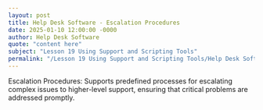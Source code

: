 ```yaml
---
layout: post
title: Help Desk Software - Escalation Procedures
date: 2025-01-10 12:00:00 -0000
author: Help Desk Software
quote: "content here"
subject: "Lesson 19 Using Support and Scripting Tools"
permalink: "/Lesson 19 Using Support and Scripting Tools/Help Desk Software/Help Desk Software - Escalation Procedures"
---
```


Escalation Procedures: Supports predefined processes for escalating complex issues to higher-level support, ensuring that critical problems are addressed promptly.
